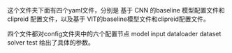 这个文件夹下面有四个yaml文件，分别是 基于 CNN 的baseline 模型配置文件和 clipreid 配置文件，以及基于 VIT的baseline模型文件和clipreid配置文件。

四个文件都对config文件夹中的六个配置节点 model input dataloader dataset solver test 给出了具体的参数。